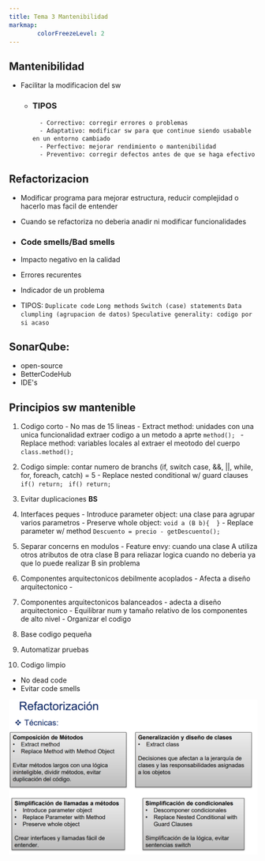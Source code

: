 ```yaml
---
title: Tema 3 Mantenibilidad
markmap:
        colorFreezeLevel: 2
---
```


## Mantenibilidad
- Facilitar la modificacion del sw
    - ### TIPOS
            - Correctivo: corregir errores o problemas
            - Adaptativo: modificar sw para que continue siendo usabable en un entorno cambiado
            - Perfectivo: mejorar rendimiento o mantenibilidad
            - Preventivo: corregir defectos antes de que se haga efectivo

## Refactorizacion
- Modificar programa para mejorar estructura, reducir complejidad o hacerlo mas facil de entender
- Cuando se refactoriza no deberia anadir ni modificar funcionalidades
 
- ### Code smells/Bad smells
- Impacto negativo en la calidad
- Errores recurentes
- Indicador de un problema
- TIPOS:
         `Duplicate code`
         `Long methods`
         `Switch (case) statements`
         `Data clumpling (agrupacion de datos)`
         `Speculative generality: codigo por si acaso`
 ## SonarQube: 
- open-source
- BetterCodeHub
- IDE's

## Principios sw mantenible
1. Codigo corto
        - No mas de 15 lineas
        - Extract method: unidades con una unica funcionalidad
                          extraer codigo a un metodo a aprte
        `method(); `
        - Replace method: variables locales al extraer el meotodo del cuerpo
        `class.method(); `

2. Codigo simple: contar numero de branchs (if, switch case, &&, ||, while, for, foreach, catch) = 5
        - Replace nested conditional w/ guard clauses
        `if() return; `
        `if() return; `
        

3. Evitar duplicaciones **BS**

4. Interfaces peques
        - Introduce parameter object: una clase para agrupar varios parametros
        - Preserve whole object: 
        `void a (B b){  }`
        - Replace parameter w/ method
        `Descuento = precio - getDescuento(); `

5. Separar concerns en modulos
        - Feature envy: cuando una clase A utiliza otros atributos de otra clase B para reliazar logica cuando no deberia ya que lo puede realizar B sin problema

6. Componentes arquitectonicos debilmente acoplados
        - Afecta a diseño arquitectonico
        - 

7. Componentes arquitectonicos balanceados
        - adecta a diseño arquitectonico
        - Equilibrar num y tamaño relativo de los componentes de alto nivel
        - Organizar el codigo

8. Base codigo pequeña


9. Automatizar pruebas


10. Codigo limpio
- No dead code
- Evitar code smells

![Refactorizacion](FotosEMS/Refactorizacion.PNG)
